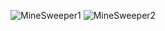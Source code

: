 ![MineSweeper1](https://github.com/xAndrey22x/MinesweeperGame/assets/126805939/afd4e0d7-ac88-4378-85ce-daac85c0a4ec)
![MineSweeper2](https://github.com/xAndrey22x/MinesweeperGame/assets/126805939/ebb959b0-121a-42e4-93d7-abb2903933b7)
